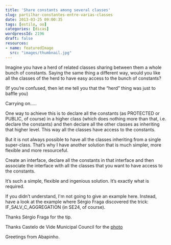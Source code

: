 ```yaml
---
title: 'Share constants among several classes'
slug: partilhar-constantes-entre-varias-classes
date: 2013-03-25 09:00:35
tags: [estilo, oo]
categories: [dicas]
wordpressId: 2196
draft: false
resources:
- name: featuredImage
  src: "images/thumbnail.jpg"
---
```

Imagine you have a herd of related classes sharing between them a whole bunch of constants. Saying the same thing a different way, would you like all the classes of the herd to have easy access to the bunch of constants?

(If you’re confused, then let me tell you that the “herd” thing was just to baffle you)

Carrying on.....

<!--more-->

One way to achieve this is to declare all the constants (as PROTECTED or PUBLIC, of course) in a higher class (which does nothing more than that, i.e. declare the constants) and then declare all the other classes as inheriting that higher level. This way all the classes have access to the constants.

But it is not always possible to have all the classes inheriting from a single super-class. That’s why I have another solution that is much simpler, more flexible and more resourceful.

Create an interface, declare all the constants in that interface and then associate the interface with all the classes that you want to have access to the constants.

It’s such a simple, flexible and ingenious solution. It’s exactly what is required.

If you didn’t understand, I'm not going to give an example here. Instead, have a look at the example where Sérgio Fraga discovered the trick: IF_SALV_C_AGGREGATION (in SE24, of course).

Thanks Sérgio Fraga for the tip.

Thanks Castelo de Vide Municipal Council for the [photo][1]

Greetings from Abapinho.

   [1]: http://www.flickr.com/photos/cm_castelo_vide/
